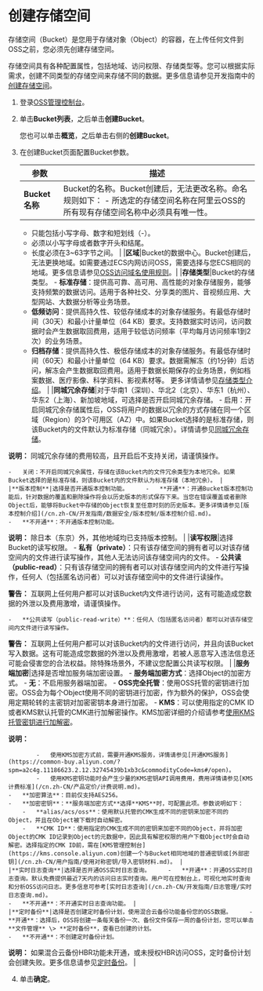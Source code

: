 # 创建存储空间

存储空间（Bucket）是您用于存储对象（Object）的容器，在上传任何文件到OSS之前，您必须先创建存储空间。

存储空间具有各种配置属性，包括地域、访问权限、存储类型等。您可以根据实际需求，创建不同类型的存储空间来存储不同的数据。更多信息请参见开发指南中的[创建存储空间](/cn.zh-CN/开发指南/存储空间（Bucket）/创建存储空间.md)。

1.  登录[OSS管理控制台](https://oss.console.aliyun.com/)。

2.  单击**Bucket列表**，之后单击**创建Bucket**。

    您也可以单击**概览**，之后单击右侧的**创建Bucket**。

3.  在创建Bucket页面配置Bucket参数。

    |参数|描述|
    |--|--|
    |**Bucket名称**|Bucket的名称。Bucket创建后，无法更改名称。命名规则如下：     -   所选定的存储空间名称在阿里云OSS的所有现有存储空间名称中必须具有唯一性。
    -   只能包括小写字母、数字和短划线（-）。
    -   必须以小写字母或者数字开头和结尾。
    -   长度必须在3~63字节之间。 |
    |**区域**|Bucket的数据中心。Bucket创建后，无法更换地域。如需要通过ECS内网访问OSS，需要选择与您ECS相同的地域。更多信息请参见[OSS访问域名使用规则](/cn.zh-CN/开发指南/访问域名（Endpoint）/OSS访问域名使用规则.md)。|
    |**存储类型**|Bucket的存储类型。     -   **标准存储**：提供高可靠、高可用、高性能的对象存储服务，能够支持频繁的数据访问。适用于各种社交、分享类的图片、音视频应用、大型网站、大数据分析等业务场景。
    -   **低频访问**：提供高持久性、较低存储成本的对象存储服务。有最低存储时间（30天）和最小计量单位（64 KB）要求。支持数据实时访问，访问数据时会产生数据取回费用，适用于较低访问频率（平均每月访问频率1到2次）的业务场景。
    -   **归档存储**：提供高持久性、极低存储成本的对象存储服务。有最低存储时间（60天）和最小计量单位（64 KB）要求。数据需解冻（约1分钟）后访问，解冻会产生数据取回费用。适用于数据长期保存的业务场景，例如档案数据、医疗影像、科学资料、影视素材等。
更多详情请参见[存储类型介绍](/cn.zh-CN/开发指南/存储类型/存储类型介绍.md)。 |
    |**同城冗余存储**|对于华南1（深圳）、华北2（北京）、华东1（杭州）、华东2（上海）、新加坡地域，可选择是否开启同城冗余存储。     -   启用：开启同城冗余存储属性后，OSS将用户的数据以冗余的方式存储在同一个区域（Region）的3个可用区（AZ）中。如果Bucket选择的是标准存储，则该Bucket内的文件默认为标准存储（同城冗余）。详情请参见[同城冗余存储](/cn.zh-CN/开发指南/数据安全/数据容灾/同城冗余存储.md)。

**说明：** 同城冗余存储的费用较高，且开启后不支持关闭，请谨慎操作。

    -   关闭：不开启同城冗余属性，存储在该Bucket内的文件冗余类型为本地冗余。如果Bucket选择的是标准存储，则该Bucket内的文件默认为标准存储（本地冗余）。 |
    |**版本控制**|选择是否开通版本控制功能。     -   **开通**：开通Bucket版本控制功能后，针对数据的覆盖和删除操作将会以历史版本的形式保存下来。当您在错误覆盖或者删除Object后，能够将Bucket中存储的Object恢复至任意时刻的历史版本。更多详情请参见[版本控制介绍](/cn.zh-CN/开发指南/数据安全/版本控制/版本控制介绍.md)。
    -   **不开通**：不开通版本控制功能。
**说明：** 除日本（东京）外，其他地域均已支持版本控制。 |
    |**读写权限**|选择Bucket的读写权限。     -   **私有（private）**：只有该存储空间的拥有者可以对该存储空间内的文件进行读写操作，其他人无法访问该存储空间内的文件。
    -   **公共读（public-read）**：只有该存储空间的拥有者可以对该存储空间内的文件进行写操作，任何人（包括匿名访问者）可以对该存储空间中的文件进行读操作。

**警告：** 互联网上任何用户都可以对该Bucket内文件进行访问，这有可能造成您数据的外泄以及费用激增，请谨慎操作。

    -   **公共读写（public-read-write）**：任何人（包括匿名访问者）都可以对该存储空间内文件进行读写操作。

**警告：** 互联网上任何用户都可以对该Bucket内的文件进行访问，并且向该Bucket写入数据。这有可能造成您数据的外泄以及费用激增，若被人恶意写入违法信息还可能会侵害您的合法权益。除特殊场景外，不建议您配置公共读写权限。 |
    |**服务端加密**|选择是否增加服务端加密设置。     -   **服务端加密方式**：选择Object的加密方式。
        -   **无**：不启用服务器端加密。
        -   **OSS完全托管**：使用OSS托管的密钥进行加密。OSS会为每个Object使用不同的密钥进行加密，作为额外的保护，OSS会使用定期轮转的主密钥对加密密钥本身进行加密。
        -   **KMS**：可以使用指定的CMK ID或者KMS默认托管的CMK进行加解密操作。KMS加密详细的介绍请参考[使用KMS托管密钥进行加解密](/cn.zh-CN/开发指南/数据安全/数据加密/服务器端加密.md)。

**说明：**

            -   使用KMS加密方式前，需要开通KMS服务，详情请参见[开通KMS服务](https://common-buy.aliyun.com/?spm=a2c4g.11186623.2.12.32745439b1xb3c&commodityCode=kms#/open)。
            -   使用KMS密钥功能时会产生少量的KMS密钥API调用费用，费用详情请参见[KMS计费标准](/cn.zh-CN/产品定价/计费说明.md)。
    -   **加密算法**：目前仅支持AES256。
    -   **加密密钥**：**服务端加密方式**选择**KMS**时，可配置此项。参数说明如下：
        -   **alias/acs/oss**：使用默认托管的CMK生成不同的密钥来加密不同的Object，并且在Object被下载时自动解密。
        -   **CMK ID**：使用指定的CMK生成不同的密钥来加密不同的Object，并将加密Object的CMK ID记录到Object的元数据中，因此具有解密权限的用户下载Object时会自动解密。选择指定的CMK ID前，需在[KMS管理控制台](https://kms.console.aliyun.com)创建一个与Bucket相同地域的普通密钥或[外部密钥](/cn.zh-CN/用户指南/使用对称密钥/导入密钥材料.md)。 |
    |**实时日志查询**|选择是否开通OSS实时日志查询。     -   **开通**：开通OSS实时日志查询。默认免费提供最近7天内的访问日志实时查询。用户可在控制台上，可视化地实时查询和分析OSS访问日志。更多信息可参考[实时日志查询](/cn.zh-CN/开发指南/日志管理/实时日志查询.md)。
    -   **不开通**：不开通实时日志查询功能。 |
    |**定时备份**|选择是否创建定时备份计划，使用混合云备份功能备份您的OSS数据。     -   **开通**：选择后，OSS将创建一条每天备份一次、备份文件保存一周的备份计划，您可以单击**文件管理** \> **定时备份**，查看已创建的计划。
    -   **不开通**：不创建定时备份计划。
**说明：** 如果混合云备份HBR功能未开通，或未授权HBR访问OSS，定时备份计划会创建失败。更多信息请参见[定时备份](/cn.zh-CN/控制台用户指南/文件管理/定时备份.md)。 |

4.  单击**确定**。


